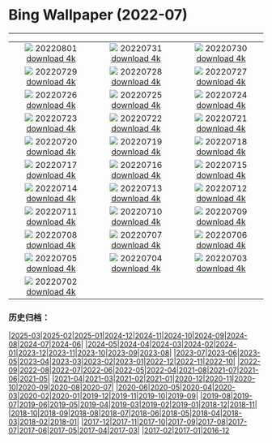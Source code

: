 # Bing Wallpaper (2022-07)
**************
| | | |
| :----: | :----: | :----: |
| ![](https://www.bing.com/th?id=OHR.NoctilucentClouds_EN-CA1117436329_1920x1080.jpg) 20220801 [download 4k](https://www.bing.com/th?id=OHR.NoctilucentClouds_EN-CA1117436329_UHD.jpg) | ![](https://www.bing.com/th?id=OHR.FiordlandRainforest_EN-CA0972216564_1920x1080.jpg) 20220731 [download 4k](https://www.bing.com/th?id=OHR.FiordlandRainforest_EN-CA0972216564_UHD.jpg) | ![](https://www.bing.com/th?id=OHR.FourTigresses_EN-CA0727642933_1920x1080.jpg) 20220730 [download 4k](https://www.bing.com/th?id=OHR.FourTigresses_EN-CA0727642933_UHD.jpg) |
| ![](https://www.bing.com/th?id=OHR.TobermoryRocks_EN-CA2287983314_1920x1080.jpg) 20220729 [download 4k](https://www.bing.com/th?id=OHR.TobermoryRocks_EN-CA2287983314_UHD.jpg) | ![](https://www.bing.com/th?id=OHR.NabateanTomb_EN-CA5668625220_1920x1080.jpg) 20220728 [download 4k](https://www.bing.com/th?id=OHR.NabateanTomb_EN-CA5668625220_UHD.jpg) | ![](https://www.bing.com/th?id=OHR.MangroveDay_EN-CA5528092528_1920x1080.jpg) 20220727 [download 4k](https://www.bing.com/th?id=OHR.MangroveDay_EN-CA5528092528_UHD.jpg) |
| ![](https://www.bing.com/th?id=OHR.MGRBrighton_EN-CA5317256826_1920x1080.jpg) 20220726 [download 4k](https://www.bing.com/th?id=OHR.MGRBrighton_EN-CA5317256826_UHD.jpg) | ![](https://www.bing.com/th?id=OHR.AmeliaEarhart_EN-CA9720878110_1920x1080.jpg) 20220725 [download 4k](https://www.bing.com/th?id=OHR.AmeliaEarhart_EN-CA9720878110_UHD.jpg) | ![](https://www.bing.com/th?id=OHR.FoxgloveHawkmoth_EN-CA4802718857_1920x1080.jpg) 20220724 [download 4k](https://www.bing.com/th?id=OHR.FoxgloveHawkmoth_EN-CA4802718857_UHD.jpg) |
| ![](https://www.bing.com/th?id=OHR.SGIMontenegro_EN-CA4644076669_1920x1080.jpg) 20220723 [download 4k](https://www.bing.com/th?id=OHR.SGIMontenegro_EN-CA4644076669_UHD.jpg) | ![](https://www.bing.com/th?id=OHR.AbbeyGardens_EN-CA4408483942_1920x1080.jpg) 20220722 [download 4k](https://www.bing.com/th?id=OHR.AbbeyGardens_EN-CA4408483942_UHD.jpg) | ![](https://www.bing.com/th?id=OHR.MoonPhases_EN-CA4233080248_1920x1080.jpg) 20220721 [download 4k](https://www.bing.com/th?id=OHR.MoonPhases_EN-CA4233080248_UHD.jpg) |
| ![](https://www.bing.com/th?id=OHR.TwoJackLake_EN-CA6372397264_1920x1080.jpg) 20220720 [download 4k](https://www.bing.com/th?id=OHR.TwoJackLake_EN-CA6372397264_UHD.jpg) | ![](https://www.bing.com/th?id=OHR.OmijimaIsland_EN-CA4120319818_1920x1080.jpg) 20220719 [download 4k](https://www.bing.com/th?id=OHR.OmijimaIsland_EN-CA4120319818_UHD.jpg) | ![](https://www.bing.com/th?id=OHR.CoyoteButtes_EN-CA4001824165_1920x1080.jpg) 20220718 [download 4k](https://www.bing.com/th?id=OHR.CoyoteButtes_EN-CA4001824165_UHD.jpg) |
| ![](https://www.bing.com/th?id=OHR.AmericanGoldfinch_EN-CA3873335192_1920x1080.jpg) 20220717 [download 4k](https://www.bing.com/th?id=OHR.AmericanGoldfinch_EN-CA3873335192_UHD.jpg) | ![](https://www.bing.com/th?id=OHR.Arrone_EN-CA3738047256_1920x1080.jpg) 20220716 [download 4k](https://www.bing.com/th?id=OHR.Arrone_EN-CA3738047256_UHD.jpg) | ![](https://www.bing.com/th?id=OHR.BabyLemons_EN-CA3596946863_1920x1080.jpg) 20220715 [download 4k](https://www.bing.com/th?id=OHR.BabyLemons_EN-CA3596946863_UHD.jpg) |
| ![](https://www.bing.com/th?id=OHR.BasaltGiants_EN-CA3440264817_1920x1080.jpg) 20220714 [download 4k](https://www.bing.com/th?id=OHR.BasaltGiants_EN-CA3440264817_UHD.jpg) | ![](https://www.bing.com/th?id=OHR.SpiralHill_EN-CA3284860853_1920x1080.jpg) 20220713 [download 4k](https://www.bing.com/th?id=OHR.SpiralHill_EN-CA3284860853_UHD.jpg) | ![](https://www.bing.com/th?id=OHR.BarcelonaPop_EN-CA3173324613_1920x1080.jpg) 20220712 [download 4k](https://www.bing.com/th?id=OHR.BarcelonaPop_EN-CA3173324613_UHD.jpg) |
| ![](https://www.bing.com/th?id=OHR.OludenizTurkey_EN-CA3003079652_1920x1080.jpg) 20220711 [download 4k](https://www.bing.com/th?id=OHR.OludenizTurkey_EN-CA3003079652_UHD.jpg) | ![](https://www.bing.com/th?id=OHR.DolomitesMW_EN-CA2897586503_1920x1080.jpg) 20220710 [download 4k](https://www.bing.com/th?id=OHR.DolomitesMW_EN-CA2897586503_UHD.jpg) | ![](https://www.bing.com/th?id=OHR.StampedeBand_EN-CA3607523189_1920x1080.jpg) 20220709 [download 4k](https://www.bing.com/th?id=OHR.StampedeBand_EN-CA3607523189_UHD.jpg) |
| ![](https://www.bing.com/th?id=OHR.HecetaHead_EN-CA6158400996_1920x1080.jpg) 20220708 [download 4k](https://www.bing.com/th?id=OHR.HecetaHead_EN-CA6158400996_UHD.jpg) | ![](https://www.bing.com/th?id=OHR.KissingPuffins_EN-CA2404199050_1920x1080.jpg) 20220707 [download 4k](https://www.bing.com/th?id=OHR.KissingPuffins_EN-CA2404199050_UHD.jpg) | ![](https://www.bing.com/th?id=OHR.FannetteIsland_EN-CA2326208339_1920x1080.jpg) 20220706 [download 4k](https://www.bing.com/th?id=OHR.FannetteIsland_EN-CA2326208339_UHD.jpg) |
| ![](https://www.bing.com/th?id=OHR.SharavatiBridge_EN-CA1959630456_1920x1080.jpg) 20220705 [download 4k](https://www.bing.com/th?id=OHR.SharavatiBridge_EN-CA1959630456_UHD.jpg) | ![](https://www.bing.com/th?id=OHR.SummerDogs_EN-CA1820596669_1920x1080.jpg) 20220704 [download 4k](https://www.bing.com/th?id=OHR.SummerDogs_EN-CA1820596669_UHD.jpg) | ![](https://www.bing.com/th?id=OHR.HalfwayDay_EN-CA1603172299_1920x1080.jpg) 20220703 [download 4k](https://www.bing.com/th?id=OHR.HalfwayDay_EN-CA1603172299_UHD.jpg) |
| ![](https://www.bing.com/th?id=OHR.OttawaRiver_EN-CA6009390564_1920x1080.jpg) 20220702 [download 4k](https://www.bing.com/th?id=OHR.OttawaRiver_EN-CA6009390564_UHD.jpg) |  |  |

### 历史归档：

|[2025-03](2025-03/2025-03.md)|[2025-02](2025-02/2025-02.md)|[2025-01](2025-01/2025-01.md)|[2024-12](2024-12/2024-12.md)|[2024-11](2024-11/2024-11.md)|[2024-10](2024-10/2024-10.md)|[2024-09](2024-09/2024-09.md)|[2024-08](2024-08/2024-08.md)|[2024-07](2024-07/2024-07.md)|[2024-06](2024-06/2024-06.md)|
|[2024-05](2024-05/2024-05.md)|[2024-04](2024-04/2024-04.md)|[2024-03](2024-03/2024-03.md)|[2024-02](2024-02/2024-02.md)|[2024-01](2024-01/2024-01.md)|[2023-12](2023-12/2023-12.md)|[2023-11](2023-11/2023-11.md)|[2023-10](2023-10/2023-10.md)|[2023-09](2023-09/2023-09.md)|[2023-08](2023-08/2023-08.md)|
|[2023-07](2023-07/2023-07.md)|[2023-06](2023-06/2023-06.md)|[2023-05](2023-05/2023-05.md)|[2023-04](2023-04/2023-04.md)|[2023-03](2023-03/2023-03.md)|[2023-02](2023-02/2023-02.md)|[2023-01](2023-01/2023-01.md)|[2022-12](2022-12/2022-12.md)|[2022-11](2022-11/2022-11.md)|[2022-10](2022-10/2022-10.md)|
|[2022-09](2022-09/2022-09.md)|[2022-08](2022-08/2022-08.md)|[2022-07](2022-07/2022-07.md)|[2022-06](2022-06/2022-06.md)|[2022-05](2022-05/2022-05.md)|[2022-04](2022-04/2022-04.md)|[2021-08](2021-08/2021-08.md)|[2021-07](2021-07/2021-07.md)|[2021-06](2021-06/2021-06.md)|[2021-05](2021-05/2021-05.md)|
|[2021-04](2021-04/2021-04.md)|[2021-03](2021-03/2021-03.md)|[2021-02](2021-02/2021-02.md)|[2021-01](2021-01/2021-01.md)|[2020-12](2020-12/2020-12.md)|[2020-11](2020-11/2020-11.md)|[2020-10](2020-10/2020-10.md)|[2020-09](2020-09/2020-09.md)|[2020-08](2020-08/2020-08.md)|[2020-07](2020-07/2020-07.md)|
|[2020-06](2020-06/2020-06.md)|[2020-05](2020-05/2020-05.md)|[2020-04](2020-04/2020-04.md)|[2020-03](2020-03/2020-03.md)|[2020-02](2020-02/2020-02.md)|[2020-01](2020-01/2020-01.md)|[2019-12](2019-12/2019-12.md)|[2019-11](2019-11/2019-11.md)|[2019-10](2019-10/2019-10.md)|[2019-09](2019-09/2019-09.md)|
|[2019-08](2019-08/2019-08.md)|[2019-07](2019-07/2019-07.md)|[2019-06](2019-06/2019-06.md)|[2019-05](2019-05/2019-05.md)|[2019-04](2019-04/2019-04.md)|[2019-03](2019-03/2019-03.md)|[2019-02](2019-02/2019-02.md)|[2019-01](2019-01/2019-01.md)|[2018-12](2018-12/2018-12.md)|[2018-11](2018-11/2018-11.md)|
|[2018-10](2018-10/2018-10.md)|[2018-09](2018-09/2018-09.md)|[2018-08](2018-08/2018-08.md)|[2018-07](2018-07/2018-07.md)|[2018-06](2018-06/2018-06.md)|[2018-05](2018-05/2018-05.md)|[2018-04](2018-04/2018-04.md)|[2018-03](2018-03/2018-03.md)|[2018-02](2018-02/2018-02.md)|[2018-01](2018-01/2018-01.md)|
|[2017-12](2017-12/2017-12.md)|[2017-11](2017-11/2017-11.md)|[2017-10](2017-10/2017-10.md)|[2017-09](2017-09/2017-09.md)|[2017-08](2017-08/2017-08.md)|[2017-07](2017-07/2017-07.md)|[2017-06](2017-06/2017-06.md)|[2017-05](2017-05/2017-05.md)|[2017-04](2017-04/2017-04.md)|[2017-03](2017-03/2017-03.md)|
|[2017-02](2017-02/2017-02.md)|[2017-01](2017-01/2017-01.md)|[2016-12](2016-12/2016-12.md)